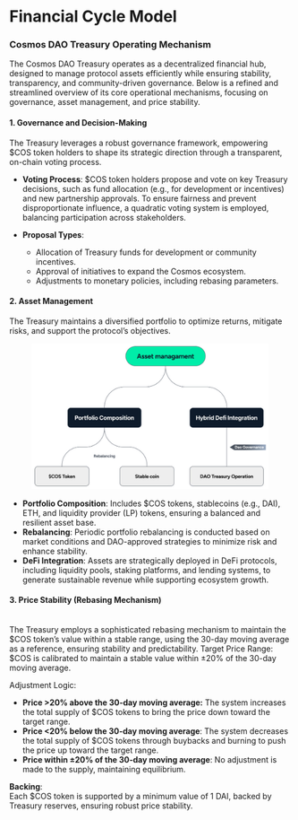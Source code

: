 # Financial Cycle Model

### Cosmos DAO Treasury Operating Mechanism

The Cosmos DAO Treasury operates as a decentralized financial hub, designed to manage protocol assets efficiently while ensuring stability, transparency, and community-driven governance. Below is a refined and streamlined overview of its core operational mechanisms, focusing on governance, asset management, and price stability.



#### **1. Governance and Decision-Making**

The Treasury leverages a robust governance framework, empowering $COS token holders to shape its strategic direction through a transparent, on-chain voting process.

* **Voting Process**: $COS token holders propose and vote on key Treasury decisions, such as fund allocation (e.g., for development or incentives) and new partnership approvals. To ensure fairness and prevent disproportionate influence, a quadratic voting system is employed, balancing participation across stakeholders.
*   **Proposal Types**:

    * Allocation of Treasury funds for development or community incentives.
    * Approval of initiatives to expand the Cosmos ecosystem.
    * Adjustments to monetary policies, including rebasing parameters.



#### **2. Asset Management**

The Treasury maintains a diversified portfolio to optimize returns, mitigate risks, and support the protocol’s objectives.

<figure><img src="../.gitbook/assets/image (25).png" alt=""><figcaption></figcaption></figure>

* **Portfolio Composition**: Includes $COS tokens, stablecoins (e.g., DAI), ETH, and liquidity provider (LP) tokens, ensuring a balanced and resilient asset base.
* **Rebalancing**: Periodic portfolio rebalancing is conducted based on market conditions and DAO-approved strategies to minimize risk and enhance stability.
* **DeFi Integration**: Assets are strategically deployed in DeFi protocols, including liquidity pools, staking platforms, and lending systems, to generate sustainable revenue while supporting ecosystem growth.



#### **3.** Price Stability (Rebasing Mechanism)

\
The Treasury employs a sophisticated rebasing mechanism to maintain the $COS token’s value within a stable range, using the 30-day moving average as a reference, ensuring stability and predictability. Target Price Range:\
$COS is calibrated to maintain a stable value within ±20% of the 30-day moving average.&#x20;

Adjustment Logic:

* **Price >20% above the 30-day moving average:** The system increases the total supply of $COS tokens to bring the price down toward the target range.
* **Price <20% below the 30-day moving average**: The system decreases the total supply of $COS tokens through buybacks and burning to push the price up toward the target range.
* **Price within ±20% of the 30-day moving average**: No adjustment is made to the supply, maintaining equilibrium.

**Backing**:\
Each $COS token is supported by a minimum value of 1 DAI, backed by Treasury reserves, ensuring robust price stability.
